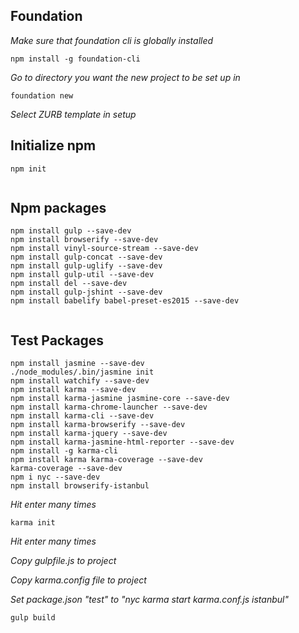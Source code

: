 ## Foundation

_Make sure that foundation cli is globally installed_

```
npm install -g foundation-cli
```

_Go to directory you want the new project to be set up in_

```
foundation new
```

_Select ZURB template in setup_

## Initialize npm
```
npm init
 
```

## Npm packages

```
npm install gulp --save-dev
npm install browserify --save-dev
npm install vinyl-source-stream --save-dev
npm install gulp-concat --save-dev
npm install gulp-uglify --save-dev
npm install gulp-util --save-dev
npm install del --save-dev
npm install gulp-jshint --save-dev
npm install babelify babel-preset-es2015 --save-dev
 
```

## Test Packages

```
npm install jasmine --save-dev
./node_modules/.bin/jasmine init
npm install watchify --save-dev
npm install karma --save-dev
npm install karma-jasmine jasmine-core --save-dev
npm install karma-chrome-launcher --save-dev
npm install karma-cli --save-dev
npm install karma-browserify --save-dev
npm install karma-jquery --save-dev
npm install karma-jasmine-html-reporter --save-dev
npm install -g karma-cli
npm install karma karma-coverage --save-dev
karma-coverage --save-dev
npm i nyc --save-dev
npm install browserify-istanbul
```
_Hit enter many times_
```
karma init
```
_Hit enter many times_

_Copy gulpfile.js to project_

_Copy karma.config file to project_ 

_Set package.json "test" to "nyc karma start karma.conf.js istanbul"_

```
gulp build
 
```

